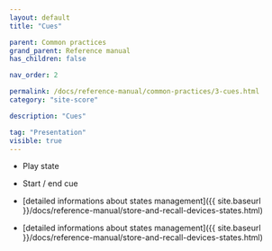 ```yaml
---
layout: default
title: "Cues"

parent: Common practices
grand_parent: Reference manual
has_children: false

nav_order: 2

permalink: /docs/reference-manual/common-practices/3-cues.html
category: "site-score"

description: "Cues"

tag: "Presentation"
visible: true
---
```


- Play state
- Start / end cue

- [detailed informations about states management]({{ site.baseurl }}/docs/reference-manual/store-and-recall-devices-states.html)
- [detailed informations about states management]({{ site.baseurl }}/docs/reference-manual/store-and-recall-devices-states.html)